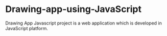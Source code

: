 # Drawing-app-using-JavaScript
Drawing App Javascript project is a web application which is developed in JavaScript platform.
